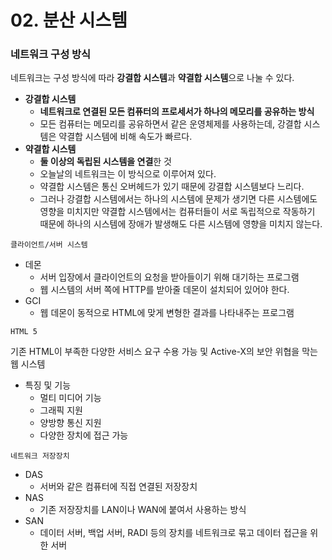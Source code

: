 # 02. 분산 시스템

### **네트워크 구성 방식**

네트워크는 구성 방식에 따라 **강결합 시스템**과 **약결합 시스템**으로 나눌 수 있다.

- **강결합 시스템**
  - **네트워크로 연결된 모든 컴퓨터의 프로세서가 하나의 메모리를 공유하는 방식**
  - 모든 컴퓨터는 메모리를 공유하면서 같은 운영체제를 사용하는데, 강결합 시스템은 약결합 시스템에 비해 속도가 빠르다.
- **약결합 시스템**
  - **둘 이상의 독립된 시스템을 연결**한 것
  - 오늘날의 네트워크는 이 방식으로 이루어져 있다.
  - 약결합 시스템은 통신 오버헤드가 있기 때문에 강결합 시스템보다 느리다.
  - 그러나 강결합 시스템에서는 하나의 시스템에 문제가 생기면 다른 시스템에도 영향을 미치지만 약결합 시스템에서는 컴퓨터들이 서로 독립적으로 작동하기 때문에 하나의 시스템에 장애가 발생해도 다른 시스템에 영향을 미치지 않는다.

`클라이언트/서버 시스템`

- 데몬
  - 서버 입장에서 클라이언트의 요청을 받아들이기 위해 대기하는 프로그램
  - 웹 시스템의 서버 쪽에 HTTP를 받아줄 데몬이 설치되어 있어야 한다.
- GCI
  - 웹 데몬이 동적으로 HTML에 맞게 변형한 결과를 나타내주는 프로그램

`HTML 5`

기존 HTML이 부족한 다양한 서비스 요구 수용 가능 및 Active-X의 보안 위협을 막는 웹 시스템

- 특징 및 기능
  - 멀티 미디어 기능
  - 그래픽 지원
  - 양방향 통신 지원
  - 다양한 장치에 접근 가능

`네트워크 저장장치`

- DAS
  - 서버와 같은 컴퓨터에 직접 연결된 저장장치
- NAS
  - 기존 저장장치를 LAN이나 WAN에 붙여서 사용하는 방식
- SAN
  - 데이터 서버, 백업 서버, RADI 등의 장치를 네트워크로 묶고 데이터 접근을 위한 서버
